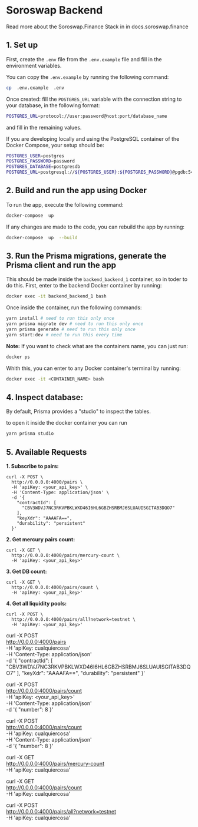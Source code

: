 # Soroswap Backend

Read more about the Soroswap.Finance Stack in in docs.soroswap.finance

## 1. Set up

First, create the `.env` file from the `.env.example` file and fill in the environment variables.

You can copy the `.env.example` by running the following command:

```bash
cp  .env.example  .env
```

Once created: fill the `POSTGRES_URL` variable with the connection string to your database, in the following format:

```bash
POSTGRES_URL=protocol://user:password@host:port/database_name
```

and fill in the remaining values.

If you are developing locally and using the PostgreSQL container of the Docker Compose, your setup should be:

```bash
POSTGRES_USER=postgres
POSTGRES_PASSWORD=password
POSTGRES_DATABASE=postgresdb
POSTGRES_URL=postgresql://${POSTGRES_USER}:${POSTGRES_PASSWORD}@pgdb:5432/${POSTGRES_DATABASE}?schema=public
```

## 2. Build and run the app using Docker

To run the app, execute the following command:

```bash
docker-compose  up
```

If any changes are made to the code, you can rebuild the app by running:

```bash
docker-compose  up  --build
```

## 3. Run the Prisma migrations, generate the Prisma client and run the app

This should be made inside the `backend_backend_1` container, so in toder to do this. First, enter to the backend Docker container by running:

```bash
docker exec -it backend_backend_1 bash
```

Once inside the container, run the following commands:

```bash
yarn install # need to run this only once
yarn prisma migrate dev # need to run this only once
yarn prisma generate # need to run this only once
yarn start:dev # need to run this every time
```

**Note:** If you want to check what are the containers name, you can just run:

```bash
docker ps
```

Whith this, you can enter to any Docker container's terminal by running:

```bash
docker exec -it <CONTAINER_NAME> bash
```

## 4. Inspect database:

By default, Prisma provides a "studio" to inspect the tables.

to open it inside the docker container you can run
```bash
yarn prisma studio
```
## 5. Available Requests

**1. Subscribe to pairs:**

```
curl -X POST \
  http://0.0.0.0:4000/pairs \
  -H 'apiKey: <your_api_key>' \
  -H 'Content-Type: application/json' \
  -d '{
    "contractId": [
      "CBV3WDVJ7NC3RKVPBKLWXD46I6HL6GBZHSRBMJ6SLUAUISGITAB3DQO7"
    ],
    "keyXdr": "AAAAFA==",
    "durability": "persistent"
  }'
```

**2. Get mercury pairs count:**

```
curl -X GET \
  http://0.0.0.0:4000/pairs/mercury-count \
  -H 'apiKey: <your_api_key>'

```

**3. Get DB count:**

```
curl -X GET \
  http://0.0.0.0:4000/pairs/count \
  -H 'apiKey: <your_api_key>'

```

**4. Get all liquidity pools:**

```
curl -X POST \
  http://0.0.0.0:4000/pairs/all?network=testnet \
  -H 'apiKey: <your_api_key>'

```

curl -X POST \
 http://0.0.0.0:4000/pairs \
 -H 'apiKey: cualquiercosa' \
 -H 'Content-Type: application/json' \
 -d '{
"contractId": [
"CBV3WDVJ7NC3RKVPBKLWXD46I6HL6GBZHSRBMJ6SLUAUISGITAB3DQO7"
],
"keyXdr": "AAAAFA==",
"durability": "persistent"
}'

curl -X POST \
 http://0.0.0.0:4000/pairs/count \
 -H 'apiKey: <your_api_key>' \
 -H 'Content-Type: application/json' \
 -d '{
"number": 8
}'

curl -X POST \
 http://0.0.0.0:4000/pairs/count \
 -H 'apiKey: cualquiercosa' \
 -H 'Content-Type: application/json' \
 -d '{
"number": 8
}'

curl -X GET \
 http://0.0.0.0:4000/pairs/mercury-count \
 -H 'apiKey: cualquiercosa'

curl -X GET \
 http://0.0.0.0:4000/pairs/count \
 -H 'apiKey: cualquiercosa'

curl -X POST \
 http://0.0.0.0:4000/pairs/all?network=testnet \
 -H 'apiKey: cualquiercosa'
